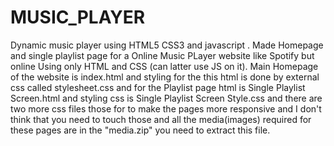 # MUSIC_PLAYER
Dynamic music player using  HTML5 CSS3 and javascript .
Made Homepage and single playlist page for a Online Music PLayer website like Spotify but online Using only HTML and CSS (can latter use JS on it).
Main Homepage of the website is index.html and styling for the this html is done by external css called stylesheet.css and for the Playlist page html is Single Playlist Screen.html and styling css is Single Playlist Screen Style.css and there are two more css files those for to make the pages more responsive and I don't think that you need to touch those and all the media(images) required for these pages are in the "media.zip" you need to extract this file.
